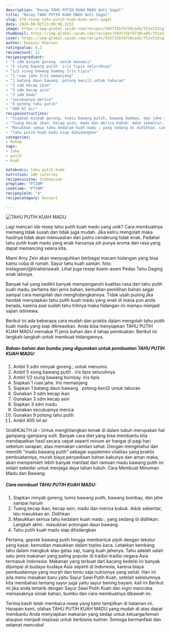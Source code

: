 ```yaml
---
description: "Resep TAHU PUTIH KUAH MADU Anti Gagal"
title: "Resep TAHU PUTIH KUAH MADU Anti Gagal"
slug: 578-resep-tahu-putih-kuah-madu-anti-gagal
date: 2020-09-02T23:00:09.222Z
image: https://img-global.cpcdn.com/recipes/593715bfd730cadb/751x532cq70/tahu-putih-kuah-madu-foto-resep-utama.jpg
thumbnail: https://img-global.cpcdn.com/recipes/593715bfd730cadb/751x532cq70/tahu-putih-kuah-madu-foto-resep-utama.jpg
cover: https://img-global.cpcdn.com/recipes/593715bfd730cadb/751x532cq70/tahu-putih-kuah-madu-foto-resep-utama.jpg
author: Dominic Pearson
ratingvalue: 4.2
reviewcount: 11
recipeingredient:
- "5 sdm minyak goreng  untuk menumis"
- "5 siung bawang putih  iris tipis seluruhnya"
- "1/2 siung bawang bombay Iris tipis"
- "1 ruas jahe Iris memanjang"
- "1 batang daun bawang  potong kecil2 untuk taburan"
- "3 sdm kecap ikan"
- "3 sdm kecap asin"
- "3 sdm madu"
- "secukupnya merica"
- "9 potong tahu putih"
- "400 ml air"
recipeinstructions:
- "Siapkan minyak goreng, tumis bawang putih, bawang bombay, dan jahe sampai harum"
- "Tuang kecap ikan, kecap asin, madu dan merica bubuk. Aduk sebentar, lalu masukkan air. Didihkan"
- "Masukkan semua tahu kedalam kuah madu ; yang sedang di didihkan. Langkah akhir.. masukkan potongan daun bawang"
- "Tahu putih kuah madu siap dihidangkan"
categories:
- Resep
tags:
- tahu
- putih
- kuah

katakunci: tahu putih kuah 
nutrition: 106 calories
recipecuisine: Indonesian
preptime: "PT28M"
cooktime: "PT39M"
recipeyield: "4"
recipecategory: Dessert

---
```



![TAHU PUTIH KUAH MADU](https://img-global.cpcdn.com/recipes/593715bfd730cadb/751x532cq70/tahu-putih-kuah-madu-foto-resep-utama.jpg)

Lagi mencari ide resep tahu putih kuah madu yang unik? Cara membuatnya memang tidak susah dan tidak juga mudah. Jika keliru mengolah maka hasilnya tidak akan memuaskan dan justru cenderung tidak enak. Padahal tahu putih kuah madu yang enak harusnya sih punya aroma dan rasa yang dapat memancing selera kita.

Mami Amy Zein akan menyuguhkan berbagai macam hidangan yang bisa kamu coba di rumah. Sayur tahu kuah santan. foto: Instagram/@tinaheriawati. Lihat juga resep Asem-asem Pedas Tahu Daging enak lainnya.

Banyak hal yang sedikit banyak mempengaruhi kualitas rasa dari tahu putih kuah madu, pertama dari jenis bahan, kemudian pemilihan bahan segar sampai cara mengolah dan menghidangkannya. Tidak usah pusing jika hendak menyiapkan tahu putih kuah madu yang enak di mana pun anda berada, karena asal sudah tahu triknya maka hidangan ini mampu menjadi sajian istimewa.


Berikut ini ada beberapa cara mudah dan praktis dalam mengolah tahu putih kuah madu yang siap dikreasikan. Anda bisa menyiapkan TAHU PUTIH KUAH MADU memakai 11 jenis bahan dan 4 tahap pembuatan. Berikut ini langkah-langkah untuk membuat hidangannya.

<!--inarticleads1-->

##### Bahan-bahan dan bumbu yang digunakan untuk pembuatan TAHU PUTIH KUAH MADU:

1. Ambil 5 sdm minyak goreng ; untuk menumis
1. Ambil 5 siung bawang putih . iris tipis seluruhnya
1. Ambil 1/2 siung bawang bombay. Iris tipis
1. Siapkan 1 ruas jahe. Iris memanjang
1. Siapkan 1 batang daun bawang . potong kecil2 untuk taburan
1. Gunakan 3 sdm kecap ikan
1. Gunakan 3 sdm kecap asin
1. Siapkan 3 sdm madu
1. Gunakan secukupnya merica
1. Gunakan 9 potong tahu putih
1. Ambil 400 ml air


GridHEALTH.id - Untuk menghilangkan lemak di dalam tubuh merupakan hal gampang-gampang sulit. Banyak cara diet yang bisa membantu kita mendapatkan hasil secara cepat seperti minum air hangat di pagi hari sebelum sarapan, atau memakan camilan sehat. Dengan mengetahui dan memilih &#34;madu bawang putih&#34; sebagai supplemen vitalitas yang praktis pembuatannya, murah biaya penyediaan bahan bakunya dan aman maka, akan memperoleh lebih banyak manfaat dari ramuan madu bawang putih ini selain sekedar untuk menjaga daya tahan tubuh. Cara Membuat Minuman Madu dan Bawang. 

<!--inarticleads2-->

##### Cara membuat TAHU PUTIH KUAH MADU:

1. Siapkan minyak goreng, tumis bawang putih, bawang bombay, dan jahe sampai harum
1. Tuang kecap ikan, kecap asin, madu dan merica bubuk. Aduk sebentar, lalu masukkan air. Didihkan
1. Masukkan semua tahu kedalam kuah madu ; yang sedang di didihkan. Langkah akhir.. masukkan potongan daun bawang
1. Tahu putih kuah madu siap dihidangkan


Pertama, geprek bawang putih hingga membentuk pipih dengan tekstur yang kasar, kemudian masukkan dalam toples kaca. Letakkan kembang tahu dalam mangkuk atau gelas saji, tuang kuah jahenya. Tahu adalah salah satu jenis makanan yang paling populer di tradisi-tradisi negara Asia termasuk Indonesia. Makanan yang terbuat dari kacang kedelai ini banyak dijumpai di budaya-budaya Asia seperti di Indonesia, karena biaya pembuatannya yang murah dan tentu saja nutrisinya yang sehat. Hari ini ada menu masakan baru yaitu Sayur Sawi Putih Kuah, setelah sebelumnya kita membahas tentang sayur juga yaitu sayur bening bayam. kali ini Berikut ini jika anda tertarik dengan Sayur Sawi Putih Kuah dan ingin mencoba memasaknya simak bahan, bumbu dan cara membuatnya dibawah ini. 

Terima kasih telah membaca resep yang kami tampilkan di halaman ini. Harapan kami, olahan TAHU PUTIH KUAH MADU yang mudah di atas dapat membantu Anda menyiapkan makanan yang sedap untuk keluarga/teman ataupun menjadi inspirasi untuk berbisnis kuliner. Semoga bermanfaat dan selamat mencoba!
